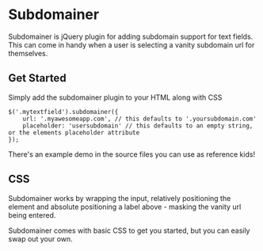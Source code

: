 # Subdomainer

Subdomainer is jQuery plugin for adding subdomain support for text fields. This can come in handy when a user is selecting a vanity subdomain url for themselves.

## Get Started
Simply add the subdomainer plugin to your HTML along with CSS

```
$('.mytextfield').subdomainer({
	url: '.myawesomeapp.com', // this defaults to '.yoursubdomain.com'
	placeholder: 'usersubdomain' // this defaults to an empty string, or the elements placeholder attribute
});
```
There's an example demo in the source files you can use as reference kids!

## CSS
Subdomainer works by wrapping the input, relatively positioning the element and absolute positioning a label above - masking the vanity url being entered.

Subdomainer comes with basic CSS to get you started, but you can easily swap out your own.